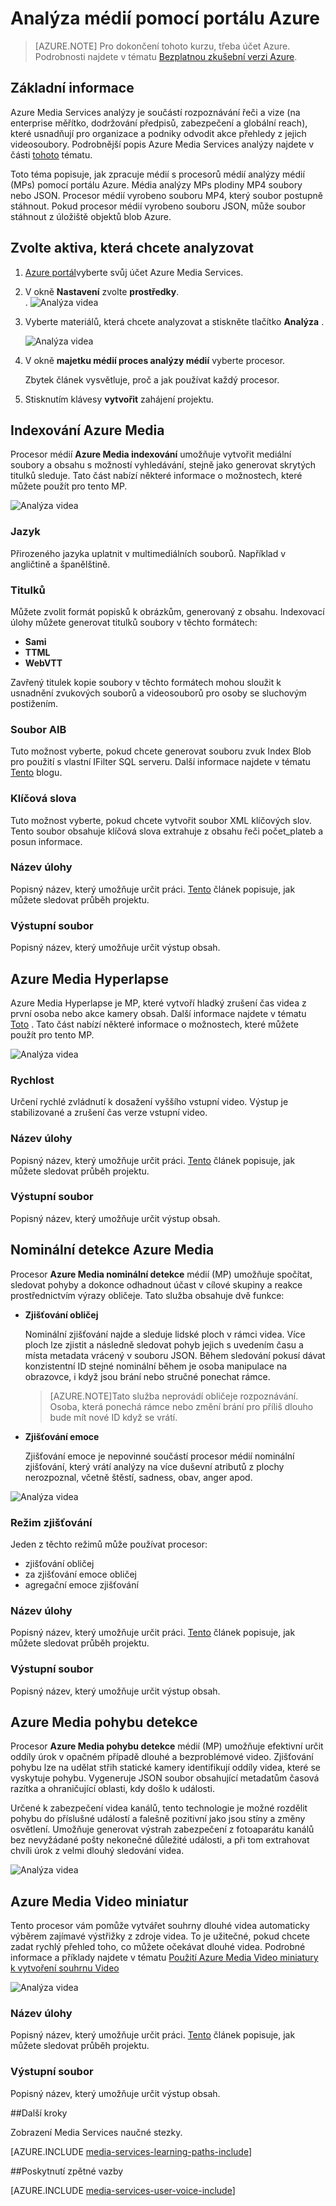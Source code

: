 <properties
    pageTitle="Analýza médií pomocí portálu Azure | Microsoft Azure"
    description="Toto téma popisuje, jak zpracuje médií s procesorů médií analýzy médií (MPs) pomocí portálu Azure."
    services="media-services"
    documentationCenter=""
    authors="Juliako"
    manager="erikre"
    editor=""/>

<tags
    ms.service="media-services"
    ms.workload="media"
    ms.tgt_pltfrm="na"
    ms.devlang="na"
    ms.topic="article"
    ms.date="10/24/2016"
    ms.author="juliako"/>


# <a name="analyze-your-media-using-the-azure-portal"></a>Analýza médií pomocí portálu Azure

> [AZURE.NOTE] Pro dokončení tohoto kurzu, třeba účet Azure. Podrobnosti najdete v tématu [Bezplatnou zkušební verzi Azure](https://azure.microsoft.com/pricing/free-trial/). 

## <a name="overview"></a>Základní informace

Azure Media Services analýzy je součástí rozpoznávání řeči a vize (na enterprise měřítko, dodržování předpisů, zabezpečení a globální reach), které usnadňují pro organizace a podniky odvodit akce přehledy z jejich videosoubory. Podrobnější popis Azure Media Services analýzy najdete v části [tohoto](media-services-analytics-overview.md) tématu. 

Toto téma popisuje, jak zpracuje médií s procesorů médií analýzy médií (MPs) pomocí portálu Azure. Média analýzy MPs plodiny MP4 soubory nebo JSON. Procesor médií vyrobeno souboru MP4, který soubor postupně stáhnout. Pokud procesor médií vyrobeno souboru JSON, může soubor stáhnout z úložiště objektů blob Azure. 

## <a name="choose-an-asset-that-you-want-to-analyze"></a>Zvolte aktiva, která chcete analyzovat 
 
1. [Azure portál](https://portal.azure.com/)vyberte svůj účet Azure Media Services.
2. V okně **Nastavení** zvolte **prostředky**.  
.
    ![Analýza videa](./media/media-services-portal-analyze/media-services-portal-analyze001.png)

2. Vyberte materiálů, která chcete analyzovat a stiskněte tlačítko **Analýza** .
        
    ![Analýza videa](./media/media-services-portal-analyze/media-services-portal-analyze002.png)

3. V okně **majetku médií proces analýzy médií** vyberte procesor. 

    Zbytek článek vysvětluje, proč a jak používat každý procesor. 
   
4. Stisknutím klávesy **vytvořit** zahájení projektu.

## <a name="azure-media-indexer"></a>Indexování Azure Media

Procesor médií **Azure Media indexování** umožňuje vytvořit mediální soubory a obsahu s možností vyhledávání, stejně jako generovat skrytých titulků sleduje. Tato část nabízí některé informace o možnostech, které můžete použít pro tento MP.

![Analýza videa](./media/media-services-portal-analyze/media-services-portal-analyze003.png)

### <a name="language"></a>Jazyk

Přirozeného jazyka uplatnit v multimediálních souborů. Například v angličtině a španělštině. 

### <a name="captions"></a>Titulků

Můžete zvolit formát popisků k obrázkům, generovaný z obsahu. Indexovací úlohy můžete generovat titulků soubory v těchto formátech:  

- **Sami**
- **TTML**
- **WebVTT**

Zavřený titulek kopie soubory v těchto formátech mohou sloužit k usnadnění zvukových souborů a videosouborů pro osoby se sluchovým postižením.

### <a name="aib-file"></a>Soubor AIB

Tuto možnost vyberte, pokud chcete generovat souboru zvuk Index Blob pro použití s vlastní IFilter SQL serveru. Další informace najdete v tématu [Tento](https://azure.microsoft.com/blog/using-aib-files-with-azure-media-indexer-and-sql-server/) blogu.

### <a name="keywords"></a>Klíčová slova

Tuto možnost vyberte, pokud chcete vytvořit soubor XML klíčových slov. Tento soubor obsahuje klíčová slova extrahuje z obsahu řeči počet_plateb a posun informace.

### <a name="job-name"></a>Název úlohy

Popisný název, který umožňuje určit práci. [Tento](media-services-portal-check-job-progress.md) článek popisuje, jak můžete sledovat průběh projektu. 

### <a name="output-file"></a>Výstupní soubor

Popisný název, který umožňuje určit výstup obsah. 

## <a name="azure-media-hyperlapse"></a>Azure Media Hyperlapse

Azure Media Hyperlapse je MP, které vytvoří hladký zrušení čas videa z první osoba nebo akce kamery obsah.  Další informace najdete v tématu [Toto](media-services-hyperlapse-content.md) . Tato část nabízí některé informace o možnostech, které můžete použít pro tento MP.

![Analýza videa](./media/media-services-portal-analyze/media-services-portal-analyze004.png)

### <a name="speed"></a>Rychlost 

Určení rychlé zvládnutí k dosažení vyššího vstupní video. Výstup je stabilizované a zrušení čas verze vstupní video.

### <a name="job-name"></a>Název úlohy

Popisný název, který umožňuje určit práci. [Tento](media-services-portal-check-job-progress.md) článek popisuje, jak můžete sledovat průběh projektu. 

### <a name="output-file"></a>Výstupní soubor

Popisný název, který umožňuje určit výstup obsah. 

## <a name="azure-media-face-detector"></a>Nominální detekce Azure Media

Procesor **Azure Media nominální detekce** médií (MP) umožňuje spočítat, sledovat pohyby a dokonce odhadnout účast v cílové skupiny a reakce prostřednictvím výrazy obličeje. Tato služba obsahuje dvě funkce: 

- **Zjišťování obličej**

    Nominální zjišťování najde a sleduje lidské ploch v rámci videa. Více ploch lze zjistit a následně sledovat pohyb jejich s uvedením času a místa metadata vrácený v souboru JSON. Během sledování pokusí dávat konzistentní ID stejné nominální během je osoba manipulace na obrazovce, i když jsou brání nebo stručné ponechat rámce.

    >[AZURE.NOTE]Tato služba neprovádí obličeje rozpoznávání. Osoba, která ponechá rámce nebo změní brání pro příliš dlouho bude mít nové ID když se vrátí.

- **Zjišťování emoce**
    
    Zjišťování emoce je nepovinné součástí procesor médií nominální zjišťování, který vrátí analýzy na více duševní atributů z plochy nerozpoznal, včetně štěstí, sadness, obav, anger apod. 

![Analýza videa](./media/media-services-portal-analyze/media-services-portal-analyze005.png)

### <a name="detection-mode"></a>Režim zjišťování

Jeden z těchto režimů může používat procesor:

- zjišťování obličej
- za zjišťování emoce obličej
- agregační emoce zjišťování

### <a name="job-name"></a>Název úlohy

Popisný název, který umožňuje určit práci. [Tento](media-services-portal-check-job-progress.md) článek popisuje, jak můžete sledovat průběh projektu. 

### <a name="output-file"></a>Výstupní soubor

Popisný název, který umožňuje určit výstup obsah. 

## <a name="azure-media-motion-detector"></a>Azure Media pohybu detekce

Procesor **Azure Media pohybu detekce** médií (MP) umožňuje efektivní určit oddíly úrok v opačném případě dlouhé a bezproblémové video. Zjišťování pohybu lze na udělat střih statické kamery identifikují oddíly videa, které se vyskytuje pohybu. Vygeneruje JSON soubor obsahující metadatům časová razítka a ohraničující oblasti, kdy došlo k události.

Určené k zabezpečení videa kanálů, tento technologie je možné rozdělit pohybu do příslušné událostí a falešně pozitivní jako jsou stíny a změny osvětlení. Umožňuje generovat výstrah zabezpečení z fotoaparátu kanálů bez nevyžádané pošty nekonečné důležité události, a při tom extrahovat chvíli úrok z velmi dlouhý sledování videa.

![Analýza videa](./media/media-services-portal-analyze/media-services-portal-analyze006.png)

## <a name="azure-media-video-thumbnails"></a>Azure Media Video miniatur

Tento procesor vám pomůže vytvářet souhrny dlouhé videa automaticky výběrem zajímavé výstřižky z zdroje videa. To je užitečné, pokud chcete zadat rychlý přehled toho, co můžete očekávat dlouhé videa. Podrobné informace a příklady najdete v tématu [Použití Azure Media Video miniatury k vytvoření souhrnu Video](media-services-video-summarization.md)

![Analýza videa](./media/media-services-portal-analyze/media-services-portal-analyze008.png)

### <a name="job-name"></a>Název úlohy

Popisný název, který umožňuje určit práci. [Tento](media-services-portal-check-job-progress.md) článek popisuje, jak můžete sledovat průběh projektu. 

### <a name="output-file"></a>Výstupní soubor

Popisný název, který umožňuje určit výstup obsah. 


##<a name="next-steps"></a>Další kroky

Zobrazení Media Services naučné stezky.

[AZURE.INCLUDE [media-services-learning-paths-include](../../includes/media-services-learning-paths-include.md)]

##<a name="provide-feedback"></a>Poskytnutí zpětné vazby

[AZURE.INCLUDE [media-services-user-voice-include](../../includes/media-services-user-voice-include.md)]


